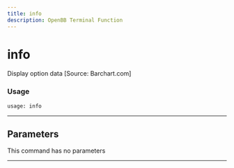 ```yaml
---
title: info
description: OpenBB Terminal Function
---
```


# info

Display option data [Source: Barchart.com]

### Usage

```python
usage: info
```

---

## Parameters

This command has no parameters

---

